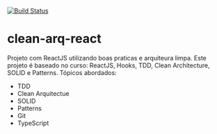 [![Build Status](https://travis-ci.com/Jllima/clean-arq-react.svg?branch=master)](https://travis-ci.com/Jllima/clean-arq-react)

# clean-arq-react
Projeto com ReactJS utilizando boas praticas e arquiteura limpa.
Este projeto é baseado no curso: ReactJS, Hooks, TDD, Clean Architecture, SOLID e Patterns.
Tópicos abordados:
  - TDD
  - Clean Arquitectue
  - SOLID
  - Patterns
  - Git
  - TypeScript

